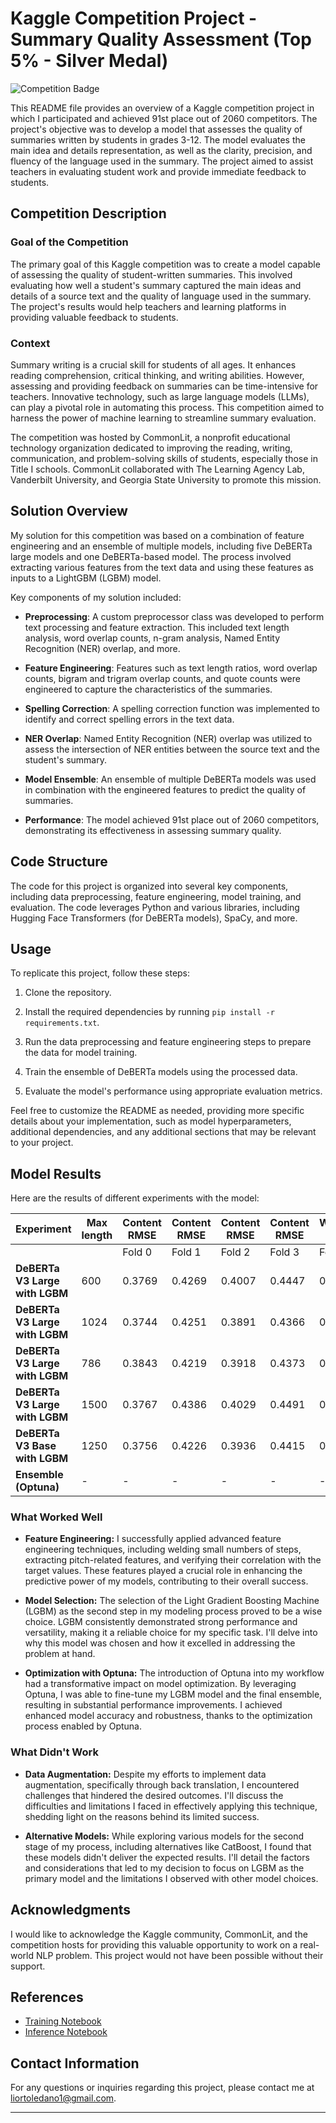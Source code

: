 # Kaggle Competition Project - Summary Quality Assessment (Top 5% - Silver Medal)

![Competition Badge](https://img.shields.io/badge/Kaggle-91st%20Place-brightgreen)

This README file provides an overview of a Kaggle competition project in which I participated and achieved 91st place out of 2060 competitors. The project's objective was to develop a model that assesses the quality of summaries written by students in grades 3-12. The model evaluates the main idea and details representation, as well as the clarity, precision, and fluency of the language used in the summary. The project aimed to assist teachers in evaluating student work and provide immediate feedback to students.

## Competition Description

### Goal of the Competition
The primary goal of this Kaggle competition was to create a model capable of assessing the quality of student-written summaries. This involved evaluating how well a student's summary captured the main ideas and details of a source text and the quality of language used in the summary. The project's results would help teachers and learning platforms in providing valuable feedback to students.

### Context
Summary writing is a crucial skill for students of all ages. It enhances reading comprehension, critical thinking, and writing abilities. However, assessing and providing feedback on summaries can be time-intensive for teachers. Innovative technology, such as large language models (LLMs), can play a pivotal role in automating this process. This competition aimed to harness the power of machine learning to streamline summary evaluation.

The competition was hosted by CommonLit, a nonprofit educational technology organization dedicated to improving the reading, writing, communication, and problem-solving skills of students, especially those in Title I schools. CommonLit collaborated with The Learning Agency Lab, Vanderbilt University, and Georgia State University to promote this mission.

## Solution Overview

My solution for this competition was based on a combination of feature engineering and an ensemble of multiple models, including five DeBERTa large models and one DeBERTa-based model. The process involved extracting various features from the text data and using these features as inputs to a LightGBM (LGBM) model.

Key components of my solution included:

- **Preprocessing**: A custom preprocessor class was developed to perform text processing and feature extraction. This included text length analysis, word overlap counts, n-gram analysis, Named Entity Recognition (NER) overlap, and more.

- **Feature Engineering**: Features such as text length ratios, word overlap counts, bigram and trigram overlap counts, and quote counts were engineered to capture the characteristics of the summaries.

- **Spelling Correction**: A spelling correction function was implemented to identify and correct spelling errors in the text data.

- **NER Overlap**: Named Entity Recognition (NER) overlap was utilized to assess the intersection of NER entities between the source text and the student's summary.

- **Model Ensemble**: An ensemble of multiple DeBERTa models was used in combination with the engineered features to predict the quality of summaries.

- **Performance**: The model achieved 91st place out of 2060 competitors, demonstrating its effectiveness in assessing summary quality.

## Code Structure

The code for this project is organized into several key components, including data preprocessing, feature engineering, model training, and evaluation. The code leverages Python and various libraries, including Hugging Face Transformers (for DeBERTa models), SpaCy, and more.

## Usage

To replicate this project, follow these steps:

1. Clone the repository.

2. Install the required dependencies by running `pip install -r requirements.txt`.

3. Run the data preprocessing and feature engineering steps to prepare the data for model training.

4. Train the ensemble of DeBERTa models using the processed data.

5. Evaluate the model's performance using appropriate evaluation metrics.

Feel free to customize the README as needed, providing more specific details about your implementation, such as model hyperparameters, additional dependencies, and any additional sections that may be relevant to your project.
## Model Results

Here are the results of different experiments with the model:


| Experiment        | Max length | Content RMSE  | Content RMSE  | Content RMSE  | Content RMSE  | Wording RMSE  | Wording RMSE  | Wording RMSE  | Wording RMSE  | MCRMSE      |
| ------------------ | -------- | -------------- | -------------- | -------------- | -------------- | -------------- | -------------- | -------------- | -------------- | ----------- |
|                   |          | Fold 0         | Fold 1         | Fold 2         | Fold 3         | Fold 0         | Fold 1         | Fold 2         | Fold 3         |             |
| **DeBERTa V3 Large with LGBM**| 600        | 0.3769         | 0.4269         | 0.4007         | 0.4447         | 0.4898         | 0.5944         | 0.4695         | 0.5679         | 0.4714      |
| **DeBERTa V3 Large with LGBM**| 1024        | 0.3744         | 0.4251         | 0.3891         | 0.4366         | 0.4923         | 0.6030         | 0.4716         | 0.5677         | 0.4699      |
| **DeBERTa V3 Large with LGBM**          | 786        | 0.3843         | 0.4219         | 0.3918         | 0.4373         | 0.4886         | 0.6262         | 0.4699         | 0.5610         | 0.4726      |
| **DeBERTa V3 Large with LGBM**          | 1500        | 0.3767         | 0.4386         | 0.4029         | 0.4491         | 0.5017         | 0.6007         | 0.4850         | 0.5511         | 0.4757      |
| **DeBERTa V3 Base with LGBM**| 1250    | 0.3756         | 0.4226         | 0.3936         | 0.4415         | 0.4949         | 0.6109         | 0.4789         | 0.5927         | 0.4763      |
| **Ensemble (Optuna)**| -    | -              | -              | -              | -              | -              | -              | -              | -              | 0.459       |


### What Worked Well

- **Feature Engineering:** I successfully applied advanced feature engineering techniques, including welding small numbers of steps, extracting pitch-related features, and verifying their correlation with the target values. These features played a crucial role in enhancing the predictive power of my models, contributing to their overall success.

- **Model Selection:** The selection of the Light Gradient Boosting Machine (LGBM) as the second step in my modeling process proved to be a wise choice. LGBM consistently demonstrated strong performance and versatility, making it a reliable choice for my specific task. I'll delve into why this model was chosen and how it excelled in addressing the problem at hand.

- **Optimization with Optuna:** The introduction of Optuna into my workflow had a transformative impact on model optimization. By leveraging Optuna, I was able to fine-tune my LGBM model and the final ensemble, resulting in substantial performance improvements. I achieved enhanced model accuracy and robustness, thanks to the optimization process enabled by Optuna.

### What Didn't Work

- **Data Augmentation:** Despite my efforts to implement data augmentation, specifically through back translation, I encountered challenges that hindered the desired outcomes. I'll discuss the difficulties and limitations I faced in effectively applying this technique, shedding light on the reasons behind its limited success.

- **Alternative Models:** While exploring various models for the second stage of my process, including alternatives like CatBoost, I found that these models didn't deliver the expected results. I'll detail the factors and considerations that led to my decision to focus on LGBM as the primary model and the limitations I observed with other model choices.


## Acknowledgments

I would like to acknowledge the Kaggle community, CommonLit, and the competition hosts for providing this valuable opportunity to work on a real-world NLP problem. This project would not have been possible without their support.

## References
- [Training Notebook](https://www.kaggle.com/code/mohammad2012191/debertav3-pytorch-baseline-training-cv-0-467)
- [Inference Notebook](https://www.kaggle.com/code/mohammad2012191/debertav3-pytorch-baseline-inference-cv-0-467/notebook)

## Contact Information

For any questions or inquiries regarding this project, please contact me at liortoledano1@gmail.com.

---
